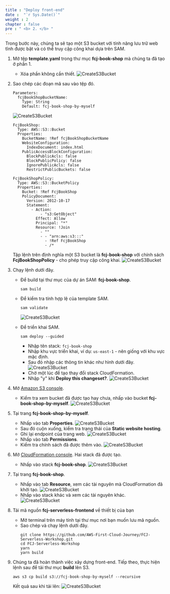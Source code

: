 ```yaml
---
title : "Deploy front-end"
date :  "`r Sys.Date()`" 
weight : 2 
chapter : false
pre : " <b> 2. </b> "
---
```

Trong bước này, chúng ta sẽ tạo một S3 bucket với tính năng lưu trữ web tĩnh được bật và có thể truy cập công khai dựa trên SAM.

1. Mở tệp **template.yaml** trong thư mục **fcj-book-shop** mà chúng ta đã tạo ở phần 1.
    - Xóa phần không cần thiết.
![CreateS3Bucket](/images/temp/1/12.png?width=90pc)

2. Sao chép các đoạn mã sau vào tệp đó.
    ```
    Parameters:
      fcjBookShopBucketName:
        Type: String
        Default: fcj-book-shop-by-myself    
    ```
    ![CreateS3Bucket](/images/temp/1/13.png?width=90pc)

    ```
    FcjBookShop:
      Type: AWS::S3::Bucket
      Properties:
        BucketName: !Ref fcjBookShopBucketName
        WebsiteConfiguration:
          IndexDocument: index.html
        PublicAccessBlockConfiguration:
          BlockPublicAcls: false
          BlockPublicPolicy: false
          IgnorePublicAcls: false
          RestrictPublicBuckets: false

    FcjBookShopPolicy:
      Type: AWS::S3::BucketPolicy
      Properties:
        Bucket: !Ref FcjBookShop
        PolicyDocument:
          Version: 2012-10-17
          Statement:
            - Action:
                - "s3:GetObject"
              Effect: Allow
              Principal: "*"
              Resource: !Join
                - ""
                - - "arn:aws:s3:::"
                  - !Ref FcjBookShop
                  - /*
    ```

    Tập lệnh trên định nghĩa một S3 bucket là **fcj-book-shop** với chính sách **FcjBookShopPolicy** - cho phép truy cập công khai.
    ![CreateS3Bucket](/images/temp/1/14.png?width=90pc)

3. Chạy lệnh dưới đây.
    - Để build tại thư mục của dự án SAM: **fcj-book-shop**.
      ```
      sam build
      ```
    - Để kiểm tra tính hợp lệ của template SAM.
      ```
      sam validate
      ```
      ![CreateS3Bucket](/images/temp/1/15.png?width=90pc)

    - Để triển khai SAM.
      ```
      sam deploy --guided
      ```
      - Nhập tên stack: `fcj-book-shop`
      - Nhập khu vực triển khai, ví dụ: `us-east-1` - nên giống với khu vực mặc định.
      - Sau đó nhập các thông tin khác như hình dưới đây.
      ![CreateS3Bucket](/images/temp/1/16.png?width=90pc)
      - Chờ một lúc để tạo thay đổi stack CloudFormation.
      - Nhập "y" khi **Deploy this changeset?**.
      ![CreateS3Bucket](/images/temp/1/17.png?width=90pc)

4. Mở [Amazon S3 console](https://s3.console.aws.amazon.com/s3/buckets?region=ap-southeast-1&region=ap-southeast-1).
    - Kiểm tra xem bucket đã được tạo hay chưa, nhấp vào bucket **fcj-book-shop-by-myself**.
    ![CreateS3Bucket](/images/temp/1/18.png?width=90pc)

5. Tại trang **fcj-book-shop-by-myself**.
    - Nhấp vào tab **Properties**.
    ![CreateS3Bucket](/images/temp/1/19.png?width=90pc)
    - Sau đó cuộn xuống, kiểm tra trạng thái của **Static website hosting**.
    - Ghi lại endpoint của trang web.
    ![CreateS3Bucket](/images/temp/1/20.png?width=90pc)
    - Nhấp vào tab **Permissions**.
    - Kiểm tra chính sách đã được thêm vào.
    ![CreateS3Bucket](/images/temp/1/21.png?width=90pc)

6. Mở [CloudFormation console](https://ap-southeast-1.console.aws.amazon.com/cloudformation/home?region=ap-southeast-1#/stacks?filteringStatus=active&filteringText=&viewNested=true&hideStacks=false). Hai stack đã được tạo.
    - Nhấp vào stack **fcj-book-shop**.
    ![CreateS3Bucket](/images/temp/1/22.png?width=90pc)

7. Tại trang **fcj-book-shop**.
    - Nhấp vào tab **Resource**, xem các tài nguyên mà CloudFormation đã khởi tạo.
    ![CreateS3Bucket](/images/temp/1/23.png?width=90pc)
    - Nhấp vào stack khác và xem các tài nguyên khác.
    ![CreateS3Bucket](/images/temp/1/24.png?width=90pc)

8. Tải mã nguồn **fcj-serverless-frontend** về thiết bị của bạn
    - Mở terminal trên máy tính tại thư mục nơi bạn muốn lưu mã nguồn.
    - Sao chép và chạy lệnh dưới đây.
      ```
      git clone https://github.com/AWS-First-Cloud-Journey/FCJ-Serverless-Workshop.git
      cd FCJ-Serverless-Workshop
      yarn
      yarn build
      ```
9. Chúng ta đã hoàn thành việc xây dựng front-end. Tiếp theo, thực hiện lệnh sau để tải thư mục **build** lên S3.
    ```
    aws s3 cp build s3://fcj-book-shop-by-myself --recursive
    ```
    Kết quả sau khi tải lên:
    ![CreateS3Bucket](/images/temp/1/25.png?width=90pc)
